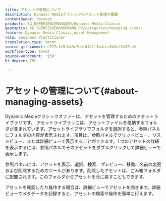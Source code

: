```yaml
---
title: アセットの管理について
description: Dynamic Mediaクラシックのアセット管理の概要
contentOwner: rbrough
products: SG_EXPERIENCEMANAGER/Dynamic-Media-Classic
geptopics: SG_SCENESEVENONDEMAND_PK/categories/managing_assets
feature: Dynamic Media Classic,Asset Management
role: Business Practitioner
translation-type: tm+mt
source-git-commit: e727c1b5fb43c7def842ff1bafcc8b3ef3437cde
workflow-type: tm+mt
source-wordcount: '159'
ht-degree: 79%

---
```



# アセットの管理について{#about-managing-assets}

Dynamic Mediaクラシックオファーは、アセットを管理するためのアセットライブラリです。 アセットライブラリには、アセットファイルを格納するフォルダが含まれています。アセットライブラリでフォルダを選択すると、参照パネルにフォルダの内容が表示されます。項目は、参照パネルでグリッドビュー、リストビュー、または詳細ビューで表示することができます。1 つのアセットの詳細を表示するには、参照パネルでそのアセットをダブルクリックして詳細ビューで表示します。

参照パネルには、アセットを表示、選択、検索、プレビュー、移動、名前の変更および削除するためのツールがあります。削除したアセットは、ごみ箱フォルダに配置されます。このフォルダからアセットを元に戻すこともできます。

アセットを確認したり操作する場合は、詳細ビューでアセットを開きます。詳細ビューでメタデータを記録すると、アセットの検索や操作を簡単に行えます。
